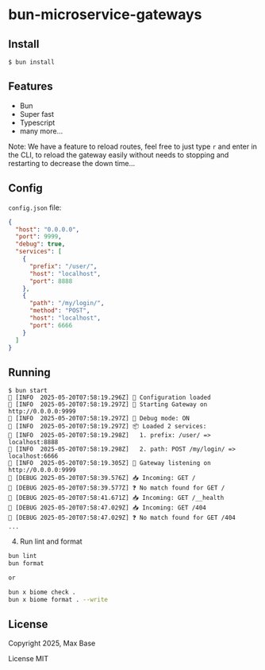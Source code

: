 # bun-microservice-gateways

## Install

```
$ bun install
```

## Features

- Bun
- Super fast
- Typescript
- many more...


Note: We have a feature to reload routes, feel free to just type `r` and enter in the CLI, to reload the gateway easily without needs to stopping and restarting to decrease the down time...

## Config

`config.json` file:

```json
{
  "host": "0.0.0.0",
  "port": 9999,
  "debug": true,
  "services": [
    {
      "prefix": "/user/",
      "host": "localhost",
      "port": 8888
    },
    {
      "path": "/my/login/",
      "method": "POST",
      "host": "localhost",
      "port": 6666
    }
  ]
}
```

## Running

```
$ bun start
📡 [INFO  2025-05-20T07:58:19.296Z] 🔁 Configuration loaded
📡 [INFO  2025-05-20T07:58:19.297Z] 🚀 Starting Gateway on http://0.0.0.0:9999
📡 [INFO  2025-05-20T07:58:19.297Z] 🔧 Debug mode: ON
📡 [INFO  2025-05-20T07:58:19.297Z] 📦 Loaded 2 services:
📡 [INFO  2025-05-20T07:58:19.298Z]   1. prefix: /user/ => localhost:8888
📡 [INFO  2025-05-20T07:58:19.298Z]   2. path: POST /my/login/ => localhost:6666
📡 [INFO  2025-05-20T07:58:19.305Z] 🚀 Gateway listening on http://0.0.0.0:9999
🐛 [DEBUG 2025-05-20T07:58:39.576Z] 📥 Incoming: GET /
🐛 [DEBUG 2025-05-20T07:58:39.577Z] ❓ No match found for GET /
🐛 [DEBUG 2025-05-20T07:58:41.671Z] 📥 Incoming: GET /__health
🐛 [DEBUG 2025-05-20T07:58:47.029Z] 📥 Incoming: GET /404
🐛 [DEBUG 2025-05-20T07:58:47.029Z] ❓ No match found for GET /404
...
```

4. Run lint and format

```bash
bun lint
bun format

or

bun x biome check .
bun x biome format . --write
```

## License

Copyright 2025, Max Base

License MIT
